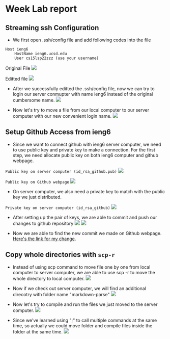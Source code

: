 # Week  Lab report

## Streaming ssh Configuration
* We first open .ssh/config file and add following codes into the file 
```
Host ieng6
    HostName ieng6.ucsd.edu
    User cs15lsp22zzz (use your username)
```

Original File
![](Blank-config-file.png)

Editted file
![](Edited-blank-file.png)

* After we successfully editted the .ssh/config file, now we can try to login our server conmupter with name ieng6 instead of the original cumbersome name.
![](Easy-login.png)

* Now let's try to move a file from our local computer to our server computer with our new convenient login name.
![](Copy-file.png)

## Setup Github Access from ieng6
* Since we want to connect github with ieng6 server computer, we need to use public key and private key to make a connection. For the first step, we need allocate public key on both ieng6 computer and github webpage. 

`Public key on server computer (id_rsa_github.pub)`
![](Public-key-server.png)

`Public key on Github webpage`
![](Public-key-Github.png)

* On server computer, we also need a private key to match with the public key we just distributed.

`Private key on server computer (id_rsa_github)`
![](Public-key-server.png)

* After setting up the pair of keys, we are able to commit and push our changes to github repository
![](Successful-commit.png)
![](Successful-push.png) 

* Now we are able to find the new commit we made on Github webpage.
[Here's the link for my change](https://github.com/HaohanZou/markdown-parser/commit/f85aa7e3651a7d720217194df8f0a0f11ec07464).




## Copy whole directories with `scp-r`
* Instead of using scp command to move file one by one from local computer to server computer, we are able to use scp -r to move the whole directory to local computer. 
![](scp-r-move-directory.png)

* Now if we check out server computer, we will find an additional direcotry with folder name "markdown-parse"
![](Updated-directory.png)

* Now let's try to compile and run the files we just moved to the server computer.
![](Test-files.png)

* Since we've learned using ";" to call multiple commands at the same time, so actually we could move folder and compile files inside the folder at the same time. 
![](Multiple-commands.png)



